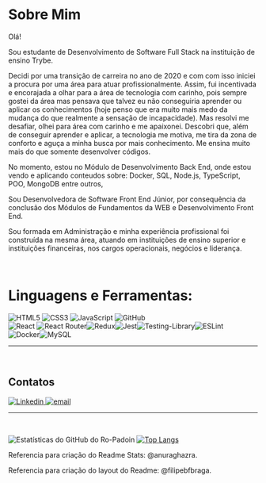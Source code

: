# Sobre Mim

Olá!

Sou estudante de Desenvolvimento de Software Full Stack na instituição de ensino Trybe.

Decidi por uma transição de carreira no ano de 2020 e com com isso iniciei a procura por uma área para atuar profissionalmente.
Assim, fui incentivada e encorajada a olhar para a área de tecnologia com carinho, pois sempre gostei da área mas pensava que talvez eu não conseguiria aprender ou aplicar os conhecimentos (hoje penso que era muito mais medo da mudança do que realmente a sensação de incapacidade).
Mas resolvi me desafiar, olhei para área com carinho e me apaixonei. 
Descobri que, além de conseguir aprender e aplicar, a tecnologia me motiva, me tira da zona de conforto e aguça a minha busca por mais conhecimento. Me ensina muito mais do que somente desenvolver códigos.

No momento, estou no Módulo  de Desenvolvimento Back End, onde estou vendo e aplicando conteudos sobre: Docker, SQL, Node.js, TypeScript, POO, MongoDB entre outros,

Sou Desenvolvedora de Software Front End Júnior, por consequência da conclusão dos Módulos de Fundamentos da WEB e Desenvolvimento Front End.

Sou formada em Administração e minha experiência profissional foi construída na mesma área, atuando em instituições de ensino superior e instituições financeiras, nos cargos operacionais, negócios e liderança.

</br>


# Linguagens e Ferramentas:


![HTML5](https://img.shields.io/badge/html5-%23E34F26.svg?style=for-the-badge&logo=html5&logoColor=white)
![CSS3](https://img.shields.io/badge/css3-%231572B6.svg?style=for-the-badge&logo=css3&logoColor=white)
![JavaScript](https://img.shields.io/badge/javascript-%23323330.svg?style=for-the-badge&logo=javascript&logoColor=%23F7DF1E)
![GitHub](https://img.shields.io/badge/github-%23121011.svg?style=for-the-badge&logo=github&logoColor=white) <br>
![React](https://img.shields.io/badge/react-%2320232a.svg?style=for-the-badge&logo=react&logoColor=%2361DAFB)
![React Router](https://img.shields.io/badge/React_Router-CA4245?style=for-the-badge&logo=react-router&logoColor=white)![Redux](https://img.shields.io/badge/redux-%23593d88.svg?style=for-the-badge&logo=redux&logoColor=white)![Jest](https://img.shields.io/badge/-jest-%23C21325?style=for-the-badge&logo=jest&logoColor=white)![Testing-Library](https://img.shields.io/badge/-TestingLibrary-%23E33332?style=for-the-badge&logo=testing-library&logoColor=white)![ESLint](https://img.shields.io/badge/ESLint-4B3263?style=for-the-badge&logo=eslint&logoColor=white) <br>
![Docker](https://img.shields.io/badge/docker-%231572B6.svg?style=for-the-badge&logo=docker&logoColor=white)![MySQL](https://img.shields.io/badge/mysql-%2300f.svg?style=for-the-badge&logo=mysql&logoColor=white)

<hr/>

</br>

<h2>Contatos</h2>


<a href="https://www.linkedin.com/in/rosalia-padoin-oliveira/" target="_blank">
   <img src="https://img.shields.io/badge/LinkedIn-0077B5?style=for-the-badge&logo=linkedin&logoColor=white" alt="Linkedin"/>
</a> <a href="mailto:padoinrosalia@gmail.com" target="_blank">
   <img src="https://img.shields.io/badge/Gmail-D14836?style=for-the-badge&logo=gmail&logoColor=white" alt="email">
</a>
  
  <hr/>
 
 </br>

![Estatísticas do GitHub do Ro-Padoin](https://github-readme-stats.vercel.app/api?username=Ro-padoin&count_private=true&show_icons=true&theme=outrun) [![Top Langs](https://github-readme-stats.vercel.app/api/top-langs/?username=Ro-padoin&layout=compact)](https://github.com/Ro-padoin/github-readme-stats)

Referencia para criação do Readme Stats: @anuraghazra.

Referencia para criação do layout do Readme: @filipebfbraga.
